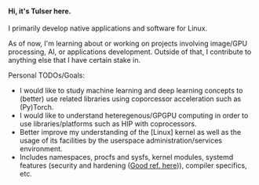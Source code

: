 #### Hi, it's Tulser here.

I primarily develop native applications and software for Linux.

As of now, I'm learning about or working on projects involving image/GPU processing, AI, or applications development. Outside of that, I contribute to anything else that I have certain stake in.

Personal TODOs/Goals:
* I would like to study machine learning and deep learning concepts to (better) use related libraries using coporcessor acceleration such as (Py)Torch.
* I would like to understand heteregenous/GPGPU computing in order to use libraries/platforms such as HIP with coprocessors.
* Better improve my understanding of the \[Linux\] kernel as well as the usage of its facilities by the userspace administration/services environment.
 * Includes namespaces, procfs and sysfs, kernel modules, systemd features (security and hardening ([Good ref. here](https://gist.github.com/ageis/f5595e59b1cddb1513d1b425a323db04))), compiler specifics, etc.
